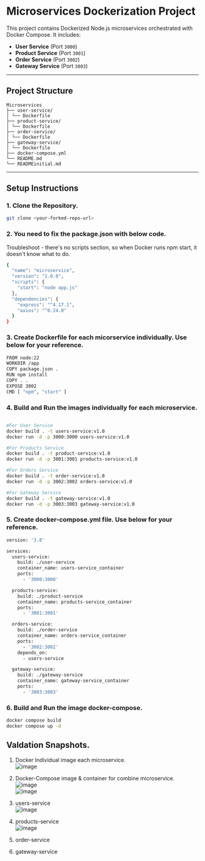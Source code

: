 # Microservices Dockerization Project

This project contains Dockerized Node.js microservices orchestrated with Docker Compose. It includes:

- **User Service** (Port `3000`)
- **Product Service** (Port `3001`)
- **Order Service** (Port `3002`)
- **Gateway Service** (Port `3003`)

---

## Project Structure
```
Microservices
├── user-service/
│ └── Dockerfile
├── product-service/
│ └── Dockerfile
├── order-service/
│ └── Dockerfile
├── gateway-service/
│ └── Dockerfile
├── docker-compose.yml
└── README.md
└── READMEinitial.md
```
---

## Setup Instructions

### 1. Clone the Repository.

```bash
git clone <your-forked-repo-url>
```
### 2. You need to fix the package.json with below code.
Troubleshoot - there's no scripts section, so when Docker runs npm start, it doesn't know what to do.
```bash
{
  "name": "microservice",
  "version": "1.0.0",
  "scripts": {
    "start": "node app.js"
  },
  "dependencies": {
    "express": "^4.17.1",
    "axios": "^0.24.0"
  }
}
```

### 3. Create Dockerfile for each micorservice individually. Use below for your reference.
```bash
FROM node:22
WORKDIR /app
COPY package.json .
RUN npm install
COPY . .
EXPOSE 3002
CMD [ "npm", "start" ]
```

### 4. Build and Run the images individually for each microservice.
```bash

#For User Service
docker build . -t users-service:v1.0
docker run -d -p 3000:3000 users-service:v1.0

#For Products Service
docker build . -t product-service:v1.0
docker run -d -p 3001:3001 products-service:v1.0

#For Orders Service
docker build . -t order-service:v1.0
docker run -d -p 3002:3002 orders-service:v1.0

#For Gateway Service
docker build . -t gateway-service:v1.0
docker run -d -p 3003:3003 gateway-service:v1.0
```

### 5. Create docker-compose.yml file. Use below for your reference.
```bash
version: '3.8'

services:
  users-service:
    build: ./user-service
    container_name: users-service_container
    ports:
      - '3000:3000'

  products-service:
    build: ./product-service
    container_name: products-service_container
    ports:
      - '3001:3001'

  orders-service:
    build: ./order-service
    container_name: orders-service_container
    ports:
      - '3002:3002'
    depends_on:
      - users-service

  gateway-service:
    build: ./gateway-service
    container_name: gateway-service_container
    ports:
      - '3003:3003'
```

### 6. Build and Run the image docker-compose.
```bash
docker compose build
docker compose up -d
```

## Valdation Snapshots.

1. Docker Individual image each microservice.<br>
![image](https://github.com/user-attachments/assets/772ff546-a35a-47e0-951c-26447b7fe7f4)<br>

2. Docker-Compose image & container for combine microservice.<br>
![image](https://github.com/user-attachments/assets/b23c209d-c42e-47d3-99ce-269490908c45)<br>
![image](https://github.com/user-attachments/assets/b0be18b4-2c76-4d68-92d5-8939e7312d01)<br>

3. users-service<br>
![image](https://github.com/user-attachments/assets/47fccb13-80e2-4d8e-aae7-94209538706f)<br>

4. products-service<br>
![image](https://github.com/user-attachments/assets/959217ac-59e5-4aa2-a1fb-076df4ceff3c)<br>

5. order-service<br>

   
6. gateway-service<br>
